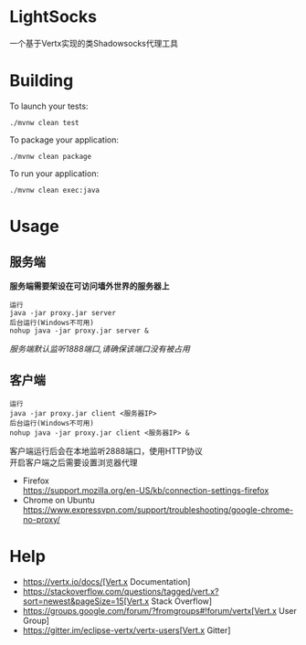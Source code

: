LightSocks
==========
一个基于Vertx实现的类Shadowsocks代理工具

Building
========

To launch your tests:
```
./mvnw clean test
```

To package your application:
```
./mvnw clean package
```

To run your application:
```
./mvnw clean exec:java
```

Usage
=====
服务端
-----
**服务端需要架设在可访问墙外世界的服务器上**
```
运行
java -jar proxy.jar server
后台运行(Windows不可用)
nohup java -jar proxy.jar server &
```
*服务端默认监听1888端口,请确保该端口没有被占用*

客户端
-----
```
运行
java -jar proxy.jar client <服务器IP>
后台运行(Windows不可用)
nohup java -jar proxy.jar client <服务器IP> &
```
客户端运行后会在本地监听2888端口，使用HTTP协议  
开启客户端之后需要设置浏览器代理
* Firefox  
  https://support.mozilla.org/en-US/kb/connection-settings-firefox
* Chrome on Ubuntu  
  https://www.expressvpn.com/support/troubleshooting/google-chrome-no-proxy/

Help
====

* https://vertx.io/docs/[Vert.x Documentation]
* https://stackoverflow.com/questions/tagged/vert.x?sort=newest&pageSize=15[Vert.x Stack Overflow]
* https://groups.google.com/forum/?fromgroups#!forum/vertx[Vert.x User Group]
* https://gitter.im/eclipse-vertx/vertx-users[Vert.x Gitter]


